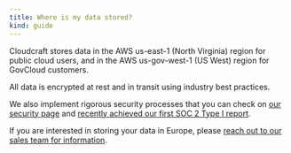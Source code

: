 ```yaml
---
title: Where is my data stored?
kind: guide
---
```


Cloudcraft stores data in the AWS us-east-1 (North Virginia) region for public cloud users, and in the AWS us-gov-west-1 (US West) region for GovCloud customers.

All data is encrypted at rest and in transit using industry best practices.

We also implement rigorous security processes that you can check on [our security page](https://www.cloudcraft.co/security) and [recently achieved our first SOC 2 Type I report](https://help.cloudcraft.co/article/46-soc2-report).

If you are interested in storing your data in Europe, please [reach out to our sales team for information](mailto:cloudcraft-sales@datadoghq.com).
